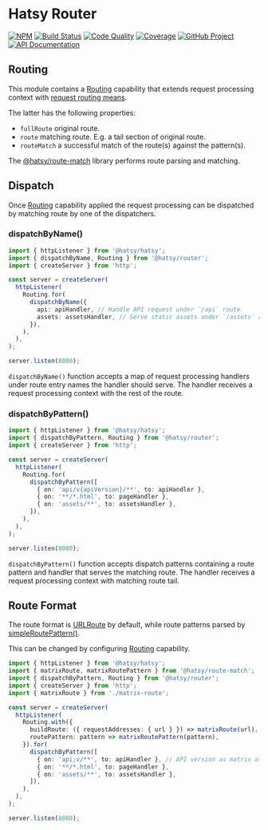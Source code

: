 # Hatsy Router

[![NPM][npm-image]][npm-url]
[![Build Status][build-status-img]][build-status-link]
[![Code Quality][quality-img]][quality-link]
[![Coverage][coverage-img]][coverage-link]
[![GitHub Project][github-image]][github-url]
[![API Documentation][api-docs-image]][api documentation]

[npm-image]: https://img.shields.io/npm/v/@hatsy/router.svg?logo=npm
[npm-url]: https://www.npmjs.com/package/@hatsy/router
[build-status-img]: https://github.com/hatsyjs/router/workflows/Build/badge.svg
[build-status-link]: https://github.com/hatsyjs/router/actions?query=workflow:Build
[quality-img]: https://app.codacy.com/project/badge/Grade/efc90a7b4a2846afb23be5975ad5fbed
[quality-link]: https://www.codacy.com/gh/hatsyjs/router/dashboard?utm_source=github.com&utm_medium=referral&utm_content=hatsyjs/router&utm_campaign=Badge_Grade
[coverage-img]: https://app.codacy.com/project/badge/Coverage/efc90a7b4a2846afb23be5975ad5fbed
[coverage-link]: https://www.codacy.com/gh/hatsyjs/router/dashboard?utm_source=github.com&utm_medium=referral&utm_content=hatsyjs/router&utm_campaign=Badge_Coverage
[github-image]: https://img.shields.io/static/v1?logo=github&label=GitHub&message=project&color=informational
[github-url]: https://github.com/hatsyjs/router
[api-docs-image]: https://img.shields.io/static/v1?logo=typescript&label=API&message=docs&color=informational
[api documentation]: https://hatsyjs.github.io/router

## Routing

This module contains a [Routing] capability that extends request processing context with
[request routing means][RouterMeans].

The latter has the following properties:

- `fullRoute` original route.
- `route` matching route. E.g. a tail section of original route.
- `routeMatch` a successful match of the route(s) against the pattern(s).

The [@hatsy/route-match] library performs route parsing and matching.

[Routing]: https://hatsyjs.github.io/router/variables/Routing-1.html
[RouterMeans]: https://hatsyjs.github.io/router/interfaces/RouterMeans.html
[@hatsy/route-match]: https://www.npmjs.com/package/@hatsy/route-match

## Dispatch

Once [Routing] capability applied the request processing can be dispatched by matching route by one of the dispatchers.

### dispatchByName()

```typescript
import { httpListener } from '@hatsy/hatsy';
import { dispatchByName, Routing } from '@hatsy/router';
import { createServer } from 'http';

const server = createServer(
  httpListener(
    Routing.for(
      dispatchByName({
        api: apiHandler, // Handle API request under `/api` route
        assets: assetsHandler, // Serve static assets under `/assets` route
      }),
    ),
  ),
);

server.listen(8080);
```

`dispatchByName()` function accepts a map of request processing handlers under route entry names the handler should
serve. The handler receives a request processing context with the rest of the route.

### dispatchByPattern()

```typescript
import { httpListener } from '@hatsy/hatsy';
import { dispatchByPattern, Routing } from '@hatsy/router';
import { createServer } from 'http';

const server = createServer(
  httpListener(
    Routing.for(
      dispatchByPattern([
        { on: 'api/v{apiVersion}/**', to: apiHandler },
        { on: '**/*.html', to: pageHandler },
        { on: 'assets/**', to: assetsHandler },
      ]),
    ),
  ),
);

server.listen(8080);
```

`dispatchByPattern()` function accepts dispatch patterns containing a route pattern and handler that serves
the matching route. The handler receives a request processing context with matching route tail.

## Route Format

The route format is [URLRoute] by default, while route patterns parsed by [simpleRoutePattern()].

This can be changed by configuring [Routing] capability.

```typescript
import { httpListener } from '@hatsy/hatsy';
import { matrixRoute, matrixRoutePattern } from '@hatsy/route-match';
import { dispatchByPattern, Routing } from '@hatsy/router';
import { createServer } from 'http';
import { matrixRoute } from './matrix-route';

const server = createServer(
  httpListener(
    Routing.with({
      buildRoute: ({ requestAddresses: { url } }) => matrixRoute(url),
      routePattern: pattern => matrixRoutePattern(pattern),
    }).for(
      dispatchByPattern([
        { on: 'api;v/**', to: apiHandler }, // API version as matrix attribute
        { on: '**/*.html', to: pageHandler },
        { on: 'assets/**', to: assetsHandler },
      ]),
    ),
  ),
);

server.listen(8080);
```

[URLRoute]: https://hatsyjs.github.io/route-match/interfaces/URLRoute.html
[simpleRoutePattern()]: https://hatsyjs.github.io/route-match/functions/simpleRoutePattern.html
